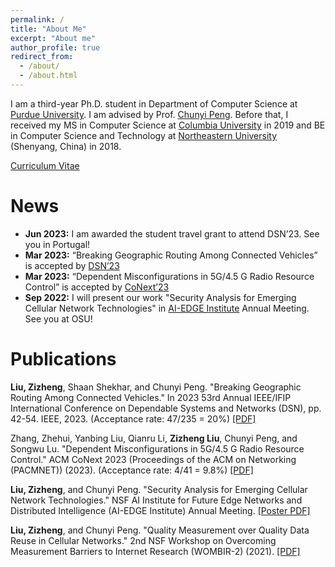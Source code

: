 ```yaml
---
permalink: /
title: "About Me"
excerpt: "About me"
author_profile: true
redirect_from: 
  - /about/
  - /about.html
---
```


I am a third-year Ph.D. student in Department of Computer Science at [Purdue University](https://www.cs.purdue.edu/). I am advised by Prof. [Chunyi Peng](https://www.cs.purdue.edu/homes/chunyi/). Before that, I received my MS in Computer Science at [Columbia University](https://www.cs.columbia.edu/) in 2019 and BE in Computer Science and Technology at [Northeastern University](http://www.cse.neu.edu.cn/) (Shenyang, China) in 2018.

[Curriculum Vitae](https://Cangjie103.github.io/files/paper1.pdf)

News
======
- **Jun 2023:** I am awarded the student travel grant to attend DSN’23. See you in Portugal!
- **Mar 2023:** “Breaking Geographic Routing Among Connected Vehicles” is accepted by [DSN’23](https://dsn2023.dei.uc.pt/)
- **Mar 2023:** “Dependent Misconfigurations in 5G/4.5 G Radio Resource Control” is accepted by [CoNext’23](https://conferences.sigcomm.org/co-next/2023/#!/home)
- **Sep 2022:** I will present our work "Security Analysis for Emerging Cellular Network Technologies" in [AI-EDGE Institute](https://aiedge.osu.edu/) Annual Meeting. See you at OSU!

Publications
======
**Liu, Zizheng**, Shaan Shekhar, and Chunyi Peng. "Breaking Geographic Routing Among Connected Vehicles." In 2023 53rd Annual IEEE/IFIP International Conference on Dependable Systems and Networks (DSN), pp. 42-54. IEEE, 2023. (Acceptance rate: 47/235 = 20%) [[PDF]](https://www.cs.purdue.edu/homes/chunyi/pubs/dsn23-liu.pdf)

Zhang, Zhehui, Yanbing Liu, Qianru Li, **Zizheng Liu**, Chunyi Peng, and Songwu Lu. "Dependent Misconfigurations in 5G/4.5 G Radio Resource Control." ACM CoNext 2023 (Proceedings of the ACM on Networking (PACMNET)) (2023). (Acceptance rate: 4/41 = 9.8%) [[PDF]](https://www.cs.purdue.edu/homes/chunyi/pubs/conext23-zhang.pdf)

**Liu, Zizheng**, and Chunyi Peng. "Security Analysis for Emerging Cellular Network Technologies." 
NSF AI Institute for Future Edge Networks and Distributed Intelligence (AI-EDGE Institute) Annual Meeting. [[Poster PDF]](https://Cangjie103.github.io/files/sec_emerge_poster.pdf)

**Liu, Zizheng**, and Chunyi Peng. "Quality Measurement over Quality Data Reuse in Cellular Networks." 2nd NSF Workshop on Overcoming Measurement Barriers to Internet Research (WOMBIR-2) (2021). [[PDF]](https://www.caida.org/workshops/wombir/2104/slides/wombir2-peng-paper.pdf)
